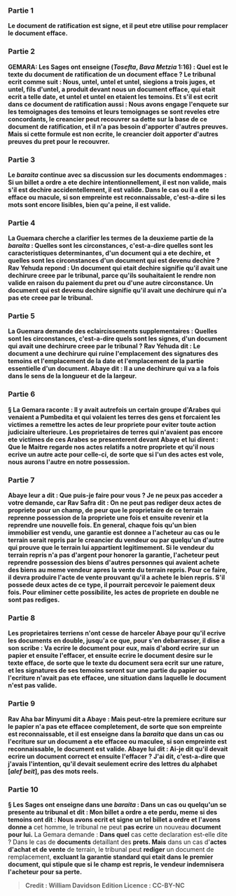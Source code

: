 
### Partie 1
<b>Le document de ratification est signe, et il peut etre utilise pour remplacer le document efface.

### Partie 2
<strong>GEMARA:</strong> <b>Les Sages ont enseigne</b> (<i>Tosefta</i>, <i>Bava Metzia</i> 1:16) : <b>Quel est</b> le texte du <b>document de ratification</b> <b>de</b> un document efface ? Le tribunal ecrit comme suit : <b>Nous, untel, untel et untel, siegions a trois</b> juges, et <b>untel, fils d'untel, a produit devant nous un document efface,</b> qui etait ecrit <b>a telle date, et untel et untel</b> en etaient <b>les temoins. Et s'il est ecrit dans</b> ce document de ratification aussi : <b>Nous avons engage</b> l'enquete sur <b>les temoignages des temoins et leurs temoignages se sont reveles</b> etre <b>concordants,</b> le creancier peut <b>recouvrer</b> sa dette sur la base de ce document de ratification, <b>et il n'a pas besoin d'apporter</b> d'autres <b>preuves. Mais si</b> cette formule est <b>non</b> ecrite, le creancier <b>doit apporter</b> d'autres <b>preuves</b> du pret pour le recouvrer.

### Partie 3
Le <i>baraita</i> continue avec sa discussion sur les documents endommages : Si un billet a ordre a ete <b>dechire</b> intentionnellement, il est <b>non valide,</b> mais s'il <b>est dechire</b> accidentellement, il est <b>valide.</b> Dans le cas ou il <b>a ete efface ou macule, si son empreinte est reconnaissable,</b> c'est-a-dire si les mots sont encore lisibles, bien qu'a peine, il est <b>valide.</b>

### Partie 4
La Guemara cherche a clarifier les termes de la deuxieme partie de la <i>baraita</i> : <b>Quelles sont les circonstances,</b> c'est-a-dire quelles sont les caracteristiques determinantes, d'un document qui a ete <b>dechire,</b> et <b>quelles sont les circonstances</b> d'un document qui <b>est devenu dechire ? Rav Yehuda repond :</b> Un document qui etait <b>dechire</b> signifie qu'il avait <b>une dechirure</b> creee <b>par le tribunal,</b> parce qu'ils souhaitaient le rendre non valide en raison du paiement du pret ou d'une autre circonstance. Un document qui <b>est devenu dechire</b> signifie qu'il avait <b>une dechirure qui</b> n'a <b>pas</b> ete creee <b>par le tribunal.</b>

### Partie 5
La Guemara demande des eclaircissements supplementaires : <b>Quelles sont les circonstances,</b> c'est-a-dire quels sont les signes, d'un document qui avait <b>une dechirure</b> creee <b>par le tribunal ? Rav Yehuda dit :</b> Le document a une dechirure qui ruine <b>l'emplacement des signatures des temoins</b> <b>et l'emplacement de la date et l'emplacement de la partie essentielle</b> d'un document. <b>Abaye dit :</b> Il a <b>une dechirure</b> qui va a la fois <b>dans le sens de la longueur et de la largeur.</b>

### Partie 6
§ La Gemara raconte : Il y avait autrefois <b>un certain</b> groupe d'<b>Arabes qui venaient a Pumbedita</b> et <b>qui volaient les terres des gens</b> et forcaient les victimes a remettre les actes de leur propriete pour eviter toute action judiciaire ulterieure. <b>Les proprietaires de</b> terres qui n'avaient pas encore ete victimes de ces Arabes <b>se presenterent devant Abaye</b> et lui <b>dirent : Que le Maitre regarde nos actes</b> relatifs a notre propriete <b>et qu'il nous ecrive un autre acte pour celle-ci,</b> de sorte <b>que si l'un</b> des actes <b>est vole, nous aurons</b> l'autre <b>en notre possession.</b>

### Partie 7
Abaye <b>leur a dit : Que puis-je faire pour vous ? </b> Je ne peux pas acceder a votre demande, <b>car Rav Safra dit :</b> On ne peut <b>pas rediger deux actes</b> de propriete <b>pour un champ, de peur</b> que le proprietaire de ce terrain <b>reprenne possession de la propriete</b> une fois <b>et</b> ensuite <b>revenir et la reprendre</b> une nouvelle fois. En general, chaque fois qu'un bien immobilier est vendu, une garantie est donnee a l'acheteur au cas ou le terrain serait repris par le creancier du vendeur ou par quelqu'un d'autre qui prouve que le terrain lui appartient legitimement. Si le vendeur du terrain repris n'a pas d'argent pour honorer la garantie, l'acheteur peut reprendre possession des biens d'autres personnes qui avaient achete des biens au meme vendeur apres la vente du terrain repris. Pour ce faire, il devra produire l'acte de vente prouvant qu'il a achete le bien repris. S'il possede deux actes de ce type, il pourrait percevoir le paiement deux fois. Pour eliminer cette possibilite, les actes de propriete en double ne sont pas rediges.

### Partie 8
Les proprietaires terriens <b>n'ont cesse de harceler</b> Abaye pour qu'il ecrive les documents en double, jusqu'a ce que, pour s'en debarrasser, <b>il dise a son scribe : Va ecrire</b> le document <b>pour eux,</b> mais d'abord ecrire sur un papier et ensuite l'effacer, et ensuite ecrire le document desire sur le texte efface, de sorte que le texte du document sera ecrit <b>sur une rature, et</b> les signatures de <b>ses temoins</b> seront <b>sur</b> une partie du <b>papier</b> ou l'ecriture n'avait pas ete effacee, une situation dans <b>laquelle</b> le document n'est <b>pas valide.</b>

### Partie 9
<b>Rav Aha bar Minyumi dit a Abaye : Mais peut-etre</b> la premiere ecriture sur le papier n'a pas ete effacee completement, de sorte que <b>son empreinte est reconnaissable, et il est enseigne</b> dans la <i>baraita</i> que dans un cas ou l'ecriture sur un document <b>a ete effacee ou maculee, si son empreinte est reconnaissable,</b> le document est <b>valide.</b> Abaye <b>lui dit : Ai-je dit</b> qu'il devait ecrire <b>un document correct</b> et ensuite l'effacer ? <b>J'ai dit,</b> c'est-a-dire que j'avais l'intention, qu'il devait <b>seulement</b> ecrire des lettres du <b>alphabet [<i>alef beit</i>],</b> pas des mots reels.

### Partie 10
§ <b>Les Sages ont enseigne</b> dans une <i>baraita</i> : Dans un cas ou quelqu'un <b>se presente</b> au tribunal <b>et dit : Mon billet a ordre a ete perdu, meme si des temoins ont dit : Nous avons ecrit et signe</b> un tel billet a ordre <b>et l'avons donne</b> a</b> cet homme, le tribunal ne peut <b>pas ecrire</b> un nouveau <b>document pour lui.</b> La Gemara demande : <b>Dans quel</b> cas cette declaration est-elle dite ? Dans</b> le cas de <b>documents</b> detaillant des <b>prets. Mais</b> dans un cas d'<b>actes d'achat et de vente</b> de terrain, le tribunal peut <b>rediger</b> un document de remplacement, <b>excluant la <b>garantie standard qui</b> etait <b>dans</b> le premier document, qui stipule que si le champ est repris, le vendeur indemnisera l'acheteur pour sa perte.

>Credit : William Davidson Edition
>Licence : CC-BY-NC